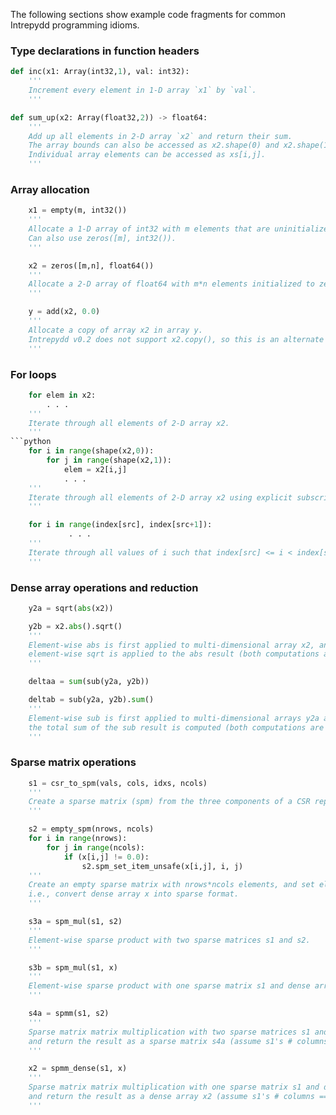The following sections show example code fragments for common
Intrepydd programming idioms.

### Type declarations in function headers
```python
def inc(x1: Array(int32,1), val: int32):
    '''
    Increment every element in 1-D array `x1` by `val`.
    '''
```
```python	
def sum_up(x2: Array(float32,2)) -> float64:
    '''
    Add up all elements in 2-D array `x2` and return their sum.
	The array bounds can also be accessed as x2.shape(0) and x2.shape(1).
	Individual array elements can be accessed as xs[i,j].
    '''	
```

### Array allocation 
```python
    x1 = empty(m, int32())
    '''
    Allocate a 1-D array of int32 with m elements that are uninitialized.
    Can also use zeros([m], int32()).
    '''
```
```python
    x2 = zeros([m,n], float64())
    '''
    Allocate a 2-D array of float64 with m*n elements initialized to zero.
    '''
```
```python
    y = add(x2, 0.0)
    '''
    Allocate a copy of array x2 in array y.
    Intrepydd v0.2 does not support x2.copy(), so this is an alternate way of creating a copy.
    '''
```

### For loops
```python
    for elem in x2:
        . . .
    '''
    Iterate through all elements of 2-D array x2.
    '''
```python
    for i in range(shape(x2,0)):
        for j in range(shape(x2,1)):
            elem = x2[i,j]
            . . .
    '''
    Iterate through all elements of 2-D array x2 using explicit subscripts.
    '''
```
```python
    for i in range(index[src], index[src+1]):
             . . .
    '''
    Iterate through all values of i such that index[src] <= i < index[src+1].
    '''
```

### Dense array operations and reduction
```python
    y2a = sqrt(abs(x2))

    y2b = x2.abs().sqrt()
    '''
    Element-wise abs is first applied to multi-dimensional array x2, and then
    element-wise sqrt is applied to the abs result (both computations are equivalent).
    '''
```
```python
    deltaa = sum(sub(y2a, y2b))

    deltab = sub(y2a, y2b).sum()
    '''
    Element-wise sub is first applied to multi-dimensional arrays y2a and y2b, and then
    the total sum of the sub result is computed (both computations are equivalent).
    '''
```

### Sparse matrix operations
```python
    s1 = csr_to_spm(vals, cols, idxs, ncols)
    '''
    Create a sparse matrix (spm) from the three components of a CSR representation.
    '''
```
```python
    s2 = empty_spm(nrows, ncols)
    for i in range(nrows):
        for j in range(ncols):
            if (x[i,j] != 0.0):
                s2.spm_set_item_unsafe(x[i,j], i, j)
    '''
    Create an empty sparse matrix with nrows*ncols elements, and set element i,j to x[i,j],
    i.e., convert dense array x into sparse format.
    '''
```
```python
    s3a = spm_mul(s1, s2)
    '''
    Element-wise sparse product with two sparse matrices s1 and s2.
    '''
```
```python
    s3b = spm_mul(s1, x)
    '''
    Element-wise sparse product with one sparse matrix s1 and dense array x.
    '''
```
```python
    s4a = spmm(s1, s2)
    '''
    Sparse matrix matrix multiplication with two sparse matrices s1 and s2,
    and return the result as a sparse matrix s4a (assume s1's # columns == s2's # rows).
    '''
```
```python
    x2 = spmm_dense(s1, x)
    '''
    Sparse matrix matrix multiplication with one sparse matrix s1 and dense array s2,
    and return the result as a dense array x2 (assume s1's # columns == s2's # rows).
    '''
```

